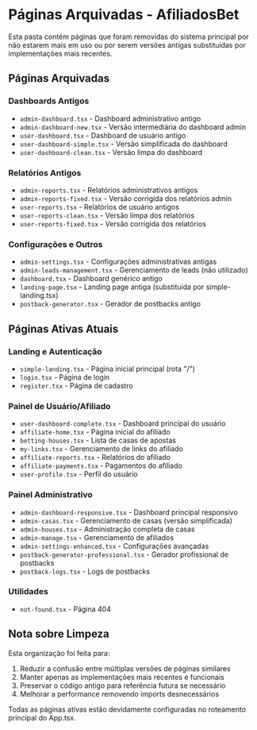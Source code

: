 # Páginas Arquivadas - AfiliadosBet

Esta pasta contém páginas que foram removidas do sistema principal por não estarem mais em uso ou por serem versões antigas substituídas por implementações mais recentes.

## Páginas Arquivadas

### Dashboards Antigos
- `admin-dashboard.tsx` - Dashboard administrativo antigo
- `admin-dashboard-new.tsx` - Versão intermediária do dashboard admin
- `user-dashboard.tsx` - Dashboard de usuário antigo
- `user-dashboard-simple.tsx` - Versão simplificada do dashboard
- `user-dashboard-clean.tsx` - Versão limpa do dashboard

### Relatórios Antigos
- `admin-reports.tsx` - Relatórios administrativos antigos
- `admin-reports-fixed.tsx` - Versão corrigida dos relatórios admin
- `user-reports.tsx` - Relatórios de usuário antigos
- `user-reports-clean.tsx` - Versão limpa dos relatórios
- `user-reports-fixed.tsx` - Versão corrigida dos relatórios

### Configurações e Outros
- `admin-settings.tsx` - Configurações administrativas antigas
- `admin-leads-management.tsx` - Gerenciamento de leads (não utilizado)
- `dashboard.tsx` - Dashboard genérico antigo
- `landing-page.tsx` - Landing page antiga (substituída por simple-landing.tsx)
- `postback-generator.tsx` - Gerador de postbacks antigo

## Páginas Ativas Atuais

### Landing e Autenticação
- `simple-landing.tsx` - Página inicial principal (rota "/")
- `login.tsx` - Página de login
- `register.tsx` - Página de cadastro

### Painel de Usuário/Afiliado
- `user-dashboard-complete.tsx` - Dashboard principal do usuário
- `affiliate-home.tsx` - Página inicial do afiliado
- `betting-houses.tsx` - Lista de casas de apostas
- `my-links.tsx` - Gerenciamento de links do afiliado
- `affiliate-reports.tsx` - Relatórios do afiliado
- `affiliate-payments.tsx` - Pagamentos do afiliado
- `user-profile.tsx` - Perfil do usuário

### Painel Administrativo
- `admin-dashboard-responsive.tsx` - Dashboard principal responsivo
- `admin-casas.tsx` - Gerenciamento de casas (versão simplificada)
- `admin-houses.tsx` - Administração completa de casas
- `admin-manage.tsx` - Gerenciamento de afiliados
- `admin-settings-enhanced.tsx` - Configurações avançadas
- `postback-generator-professional.tsx` - Gerador profissional de postbacks
- `postback-logs.tsx` - Logs de postbacks

### Utilidades
- `not-found.tsx` - Página 404

## Nota sobre Limpeza

Esta organização foi feita para:
1. Reduzir a confusão entre múltiplas versões de páginas similares
2. Manter apenas as implementações mais recentes e funcionais
3. Preservar o código antigo para referência futura se necessário
4. Melhorar a performance removendo imports desnecessários

Todas as páginas ativas estão devidamente configuradas no roteamento principal do App.tsx.